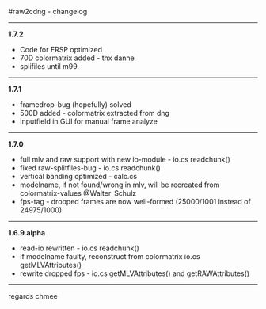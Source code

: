 ﻿#raw2cdng - changelog
***
**1.7.2**  
- Code for FRSP optimized   
- 70D colormatrix added - thx danne    
- splifiles until m99.
***
**1.7.1**  
- framedrop-bug (hopefully) solved   
- 500D added - colormatrix extracted from dng    
- inputfield in GUI for manual frame analyze   
***
**1.7.0**   
- full mlv and raw support with new io-module - io.cs readchunk()   
- fixed raw-splitfiles-bug - io.cs readchunk()   
- vertical banding optimized - calc.cs   
- modelname, if not found/wrong in mlv, will be recreated from colormatrix-values @Walter_Schulz   
- fps-tag - dropped frames are now well-formed (25000/1001 instead of 24975/1000)   
***
**1.6.9.alpha**  
- read-io rewritten - io.cs readchunk()   
- if modelname faulty, reconstruct from colormatrix io.cs getMLVAttributes()   
- rewrite dropped fps - io.cs getMLVAttributes() and getRAWAttributes()   
***
regards chmee